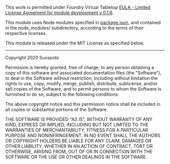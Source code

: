 This work is permitted under Foundry Virtual Tabletop [EULA - Limited License Agreement for module development v 0.1.6](http://foundryvtt.com/pages/license.html).

This module uses Node modules specified in [package.json](package.json), and contained in the node_modules/ subdirectory, according to the terms of their respective licenses.

This module is released under the MIT License as specified below.

---

Copyright 2020 Sunspots

Permission is hereby granted, free of charge, to any person obtaining a copy of this software and associated documentation files (the "Software"), to deal in the Software without restriction, including without limitation the rights to use, copy, modify, merge, publish, distribute, sublicense, and/or sell copies of the Software, and to permit persons to whom the Software is furnished to do so, subject to the following conditions:

The above copyright notice and this permission notice shall be included in all copies or substantial portions of the Software.

THE SOFTWARE IS PROVIDED "AS IS", WITHOUT WARRANTY OF ANY KIND, EXPRESS OR IMPLIED, INCLUDING BUT NOT LIMITED TO THE WARRANTIES OF MERCHANTABILITY, FITNESS FOR A PARTICULAR PURPOSE AND NONINFRINGEMENT. IN NO EVENT SHALL THE AUTHORS OR COPYRIGHT HOLDERS BE LIABLE FOR ANY CLAIM, DAMAGES OR OTHER LIABILITY, WHETHER IN AN ACTION OF CONTRACT, TORT OR OTHERWISE, ARISING FROM, OUT OF OR IN CONNECTION WITH THE SOFTWARE OR THE USE OR OTHER DEALINGS IN THE SOFTWARE.
